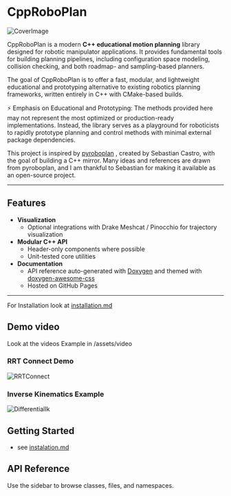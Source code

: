 # CppRoboPlan
![CoverImage](coverImage.png)

CppRoboPlan is a modern **C++ educational motion planning** library designed for robotic manipulator applications.
It provides fundamental tools for building planning pipelines, including configuration space modeling, collision checking, and both roadmap- and sampling-based planners.

The goal of CppRoboPlan is to offer a fast, modular, and lightweight educational and prototyping alternative to existing robotics planning frameworks, written entirely in C++ with CMake-based builds.

⚡ Emphasis on Educational and Prototyping: The methods provided here may not represent the most optimized or production-ready implementations. Instead, the library serves as a playground for roboticists to rapidly prototype planning and control methods with minimal external package dependencies.

This project is inspired by [pyroboplan](https://github.com/sea-bass/pyroboplan) , created by Sebastian Castro, with the goal of building a C++ mirror. Many ideas and references are drawn from pyroboplan, and I am thankful to Sebastian for making it available as an open-source project.


---
## Features
- **Visualization**
  - Optional integrations with Drake Meshcat / Pinocchio for trajectory visualization
- **Modular C++ API**
  - Header-only components where possible
  - Unit-tested core utilities
- **Documentation**
  - API reference auto-generated with [Doxygen](https://www.doxygen.nl/) and themed with [doxygen-awesome-css](https://jothepro.github.io/doxygen-awesome-css/)
  - Hosted on GitHub Pages
---


For Installation look at [installation.md](installation.md)

## Demo video
Look at the videos Example in /assets/video
### RRT Connect Demo

![RRTConnect](RRTConnect.gif)

### Inverse Kinematics Example

![DifferentialIk](DifferentialIk.gif)



## Getting Started
- see [instalation.md](installation.md)

## API Reference

Use the sidebar to browse classes, files, and namespaces.
